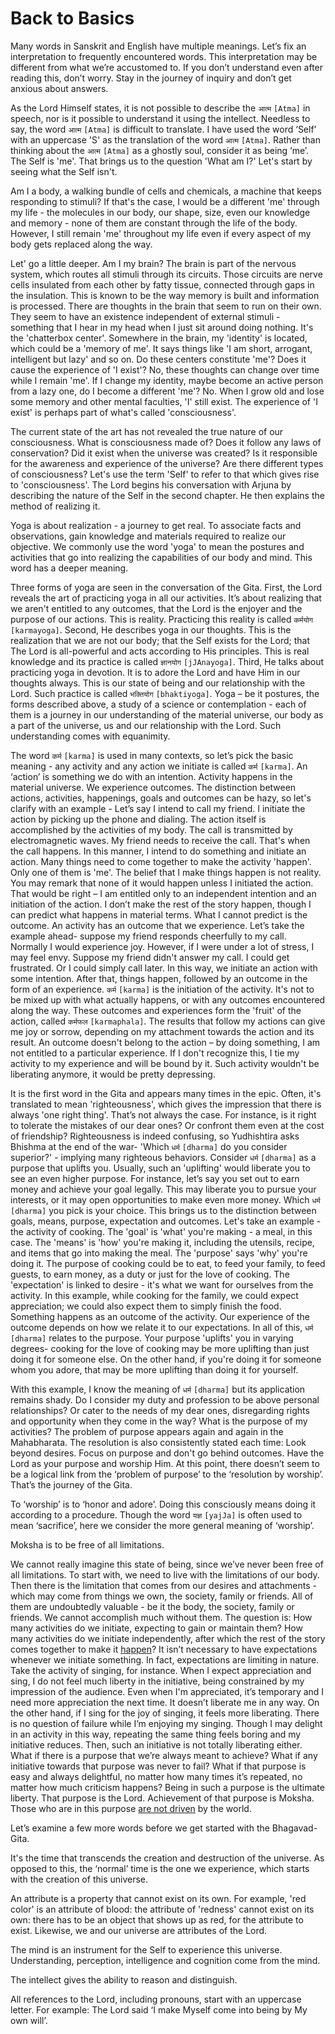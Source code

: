 # <a name='_Kindling_curiosity_of_a_Srivaishnav_1'></a><a name='_Translatory_notes_1'></a><a name='_Toc488528590'></a>Back to Basics

Many words in Sanskrit and English have multiple meanings. Let’s fix an interpretation to frequently encountered words. This interpretation may be different from what we’re accustomed to. If you don’t understand even after reading this, don’t worry. Stay in the journey of inquiry and don’t get anxious about answers.





As the Lord Himself states, it is not possible to describe the `आत्म` `[Atma]` in speech, nor is it possible to understand it using the intellect. Needless to say, the word `आत्म` `[Atma]` is difficult to translate. I have used the word ‘Self’ with an uppercase 'S' as the translation of the word `आत्म` `[Atma]`. 
Rather than thinking about the `आत्म` `[Atma]` as a ghostly soul, consider it as being ‘me’. The Self is 'me'. That brings us to the question 'What am I?' Let's start by seeing what the Self isn't.



Am I a body, a walking bundle of cells and chemicals, a machine that keeps responding to stimuli? If that's the case, I would be a different 'me' through my life - the molecules in our body, our shape, size, even our knowledge and memory - none of them are constant through the life of the body. However, I still remain 'me' throughout my life even if every aspect of my body gets replaced along the way.



Let' go a little deeper. Am I my brain? The brain is part of the nervous system, which routes all stimuli through its circuits. Those circuits are nerve cells insulated from each other by fatty tissue, connected through gaps in the insulation. This is known to be the way memory is built and information is processed.
There are thoughts in the brain that seem to run on their own. They seem to have an existence independent of external stimuli - something that I hear in my head when I just sit around doing nothing. It's the 'chatterbox center'. Somewhere in the brain, my 'identity' is located, which could be a 'memory of me'. It says things like 'I am short, arrogant, intelligent but lazy' and so on. Do these centers constitute 'me'? Does it cause the experience of 'I exist'?
No, these thoughts can change over time while I remain 'me'. If I change my identity, maybe become an active person from a lazy one, do I become a different 'me'? No. When I grow old and lose some memory and other mental faculties, 'I' still exist. The experience of 'I exist' is perhaps part of what's called 'consciousness'.



The current state of the art has not revealed the true nature of our consciousness. What is consciousness made of? Does it follow any laws of conservation? Did it exist when the universe was created? Is it responsible for the awareness and experience of the universe? Are there different types of consciousness?
Let's use the term 'Self' to refer to that which gives rise to 'consciousness'. The Lord begins his conversation with Arjuna by describing the nature of the Self in the second chapter. He then explains the method of realizing it.



<a name='karmayOga_a_defn'></a>Yoga is about realization - a journey to get real. To associate facts and observations, gain knowledge and materials required to realize our objective. We commonly use the word 'yoga' to mean the postures and activities that go into realizing the capabilities of our body and mind. This word has a deeper meaning. 



Three forms of yoga are seen in the conversation of the Gita.
First, the Lord reveals the art of practicing yoga in all our activities. It’s about realizing that we aren't entitled to any outcomes, that the Lord is the enjoyer and the purpose of our actions. This is reality. Practicing this reality is called `कर्मयोग` `[karmayoga]`. 
Second, He describes yoga in our thoughts. This is the realization that we are not our body; that the Self exists for the Lord; that The Lord is all-powerful and acts according to His principles. This is real knowledge and its practice is called `ज्ञानयोग` `[jJAnayoga]`.
Third, He talks about practicing yoga in devotion. It is to adore the Lord and have Him in our thoughts always. This is our state of being and our relationship with the Lord. Such practice is called `भक्तियोग` `[bhaktiyoga]`.
Yoga – be it postures, the forms described above, a study of a science or contemplation - each of them is a journey in our understanding of the material universe, our body as a part of the universe, us and our relationship with the Lord. Such understanding comes with equanimity.







The word `कर्म` `[karma]` is used in many contexts, so let’s pick the basic meaning - any activity and any action we initiate is called `कर्म` `[karma]`. An ‘action’ is something we do with an intention. Activity happens in the material universe. We experience outcomes.
The distinction between actions, activities, happenings, goals and outcomes can be hazy, so let's clarify with an example - Let’s say I intend to call my friend. I initiate the action by picking up the phone and dialing. The action itself is accomplished by the activities of my body. The call is transmitted by electromagnetic waves. My friend needs to receive the call. That's when the call happens. In this manner, I intend to do something and initiate an action. 
Many things need to come together to make the activity 'happen'. Only one of them is 'me'. The belief that I make things happen is not reality. You may remark that none of it would happen unless I initiated the action. That would be right – I am entitled only to an independent intention and an initiation of the action. I don’t make the rest of the story happen, though I can predict what happens in material terms. What I cannot predict is the outcome.
An activity has an outcome that we experience. Let’s take the example ahead- suppose my friend responds cheerfully to my call. Normally I would experience joy. However, if I were under a lot of stress, I may feel envy. Suppose my friend didn't answer my call. I could get frustrated. Or I could simply call later.
In this way, we initiate an action with some intention. After that, things happen, followed by an outcome in the form of an experience. `कर्म` `[karma]` is the initiation of the activity. It's not to be mixed up with what actually happens, or with any outcomes encountered along the way.
These outcomes and experiences form the 'fruit' of the action, called `कर्मफल` `[karmaphala]`. The results that follow my actions can give me joy or sorrow, depending on my attachment towards the action and its result. An outcome doesn't belong to the action – by doing something, I am not entitled to a particular experience. If I don't recognize this, I tie my activity to my experience and will be bound by it. Such activity wouldn't be liberating anymore, it would be pretty depressing.







It is the first word in the Gita and appears many times in the epic. Often, it's translated to mean 'righteousness', which gives the impression that there is always 'one right thing'. 
That’s not always the case. For instance, is it right to tolerate the mistakes of our dear ones? Or confront them even at the cost of friendship? Righteousness is indeed confusing, so Yudhishtira asks Bhishma at the end of the war- 'Which `धर्म` `[dharma]` do you consider superior?' - implying many righteous behaviors. 
Consider `धर्म` `[dharma]` as a purpose that uplifts you. Usually, such an 'uplifting' would liberate you to see an even higher purpose. For instance, let’s say you set out to earn money and achieve your goal legally. This may liberate you to pursue your interests, or it may open opportunities to make even more money. Which `धर्म` `[dharma]` you pick is your choice.
This brings us to the distinction between goals, means, purpose, expectation and outcomes. 
Let's take an example - the activity of cooking. The 'goal' is 'what' you're making - a meal, in this case. The 'means' is 'how' you're making it, including the utensils, recipe, and items that go into making the meal. The 'purpose' says 'why' you're doing it. 
The purpose of cooking could be to eat, to feed your family, to feed guests, to earn money, as a duty or just for the love of cooking. 
The 'expectation' is linked to desire - it's what we want for ourselves from the activity. In this example, while cooking for the family, we could expect appreciation; we could also expect them to simply finish the food. Something happens as an outcome of the activity. Our experience of the outcome depends on how we relate it to our expectations.
In all of this, `धर्म` `[dharma]` relates to the purpose. Your purpose 'uplifts' you in varying degrees- cooking for the love of cooking may be more uplifting than just doing it for someone else. On the other hand, if you're doing it for someone whom you adore, that may be more uplifting than doing it for yourself.



With this example, I know the meaning of `धर्म` `[dharma]` but its application remains shady. Do I consider my duty and profession to be above personal relationships? Or cater to the needs of my dear ones, disregarding rights and opportunity when they come in the way? What is the purpose of my activities? 
The problem of purpose appears again and again in the Mahabharata. The resolution is also consistently stated each time: Look beyond desires. Focus on purpose and don't go behind outcomes. Have the Lord as your purpose and worship Him. At this point, there doesn’t seem to be a logical link from the ‘problem of purpose’ to the ‘resolution by worship’. That’s the journey of the Gita.



To ‘worship’ is to ‘honor and adore’. Doing this consciously means doing it according to a procedure. Though the word `यज्ञ` `[yajJa]` is often used to mean ‘sacrifice’, here we consider the more general meaning of ‘worship’.





Moksha is to be free of all limitations. 



We cannot really imagine this state of being, since we’ve never been free of all limitations. To start with, we need to live with the limitations of our body. Then there is the limitation that comes from our desires and attachments - which may come from things we own, the society, family or friends. 
All of them are undoubtedly valuable - be it the body, the society, family or friends. We cannot accomplish much without them. The question is: How many activities do we initiate, expecting to gain or maintain them? How many activities do we initiate independently, after which the rest of the story comes together to make it [happen](actions_and_happenings)?
It isn’t necessary to have expectations whenever we initiate something. In fact, expectations are limiting in nature. Take the activity of singing, for instance. When I expect appreciation and sing, I do not feel much liberty in the initiative, being constrained by my impression of the audience. Even when I'm appreciated, it’s temporary and I need more appreciation the next time. It doesn’t liberate me in any way. On the other hand, if I sing for the joy of singing, it feels more liberating. There is no question of failure while I’m enjoying my singing. Though I may delight in an activity in this way, repeating the same thing feels boring and my initiative reduces. Then, such an initiative is not totally liberating either.
What if there is a purpose that we’re always meant to achieve? What if any initiative towards that purpose was never to fail? What if that purpose is easy and always delightful, no matter how many times it’s repeated, no matter how much criticism happens? Being in such a purpose is the ultimate liberty. That purpose is the Lord. Achievement of that purpose is Moksha.
Those who are in this purpose [are not driven](rId8) by the world.

Let’s examine a few more words before we get started with the Bhagavad-Gita.



It's the time that transcends the creation and destruction of the universe. As opposed to this, the ‘normal’ time is the one we experience, which starts with the creation of this universe.



An attribute is a property that cannot exist on its own. For example, 'red color' is an attribute of blood: the attribute of 'redness' cannot exist on its own: there has to be an object that shows up as red, for the attribute to exist. Likewise, we and our universe are attributes of the Lord.



The mind is an instrument for the Self to experience this universe. Understanding, perception, intelligence and cognition come from the mind.



The intellect gives the ability to reason and distinguish.



All references to the Lord, including pronouns, start with an uppercase letter. For example: The Lord said ‘I make Myself come into being by My own will’.

